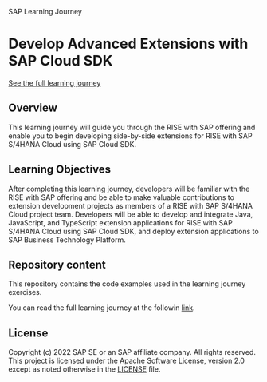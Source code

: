SAP Learning Journey
# Develop Advanced Extensions with SAP Cloud SDK
[See the full learning journey](https://learning.sap.com/learning-journey/develop-advanced-extensions-with-sap-cloud-sdk)

## Overview
This learning journey will guide you through the RISE with SAP offering and enable you to begin developing side-by-side extensions for RISE with SAP S/4HANA Cloud using SAP Cloud SDK.

## Learning Objectives
After completing this learning journey, developers will be familiar with the RISE with SAP offering and be able to make valuable contributions to extension development projects as members of a RISE with SAP S/4HANA Cloud project team. Developers will be able to develop and integrate Java, JavaScript, and TypeScript extension applications for RISE with SAP S/4HANA Cloud using SAP Cloud SDK, and deploy extension applications to SAP Business Technology Platform.

## Repository content
This repository contains the code examples used in the learning journey exercises.

You can read the full learning journey at the followin [link](https://learning.sap.com/learning-journey/develop-advanced-extensions-with-sap-cloud-sdk).

## License
Copyright (c) 2022 SAP SE or an SAP affiliate company. All rights reserved. This project is licensed under the Apache Software License, version 2.0 except as noted otherwise in the [LICENSE](LICENSE) file.
